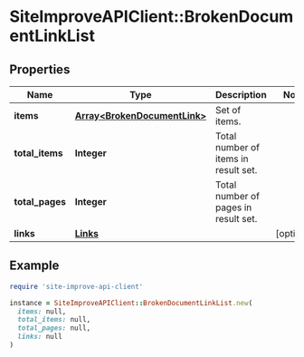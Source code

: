 # SiteImproveAPIClient::BrokenDocumentLinkList

## Properties

| Name | Type | Description | Notes |
| ---- | ---- | ----------- | ----- |
| **items** | [**Array&lt;BrokenDocumentLink&gt;**](BrokenDocumentLink.md) | Set of items. |  |
| **total_items** | **Integer** | Total number of items in result set. |  |
| **total_pages** | **Integer** | Total number of pages in result set. |  |
| **links** | [**Links**](Links.md) |  | [optional] |

## Example

```ruby
require 'site-improve-api-client'

instance = SiteImproveAPIClient::BrokenDocumentLinkList.new(
  items: null,
  total_items: null,
  total_pages: null,
  links: null
)
```

